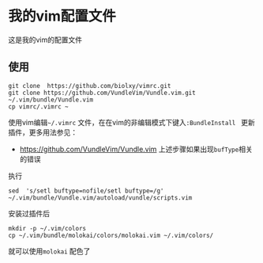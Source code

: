 # 我的vim配置文件

这是我的vim的配置文件

## 使用

```shell
git clone  https://github.com/biolxy/vimrc.git
git clone https://github.com/VundleVim/Vundle.vim.git ~/.vim/bundle/Vundle.vim
cp vimrc/.vimrc ~
```

使用vim编辑`~/.vimrc`  文件，在在vim的非编辑模式下键入`:BundleInstall ` 更新插件，更多用法参见：

- https://github.com/VundleVim/Vundle.vim
上述步骤如果出现`bufType`相关的错误

执行
```
sed  's/setl buftype=nofile/setl buftype=/g' ~/.vim/bundle/Vundle.vim/autoload/vundle/scripts.vim
```

安装过插件后
```shell
mkdir -p ~/.vim/colors
cp ~/.vim/bundle/molokai/colors/molokai.vim ~/.vim/colors/
```
就可以使用`molokai` 配色了
